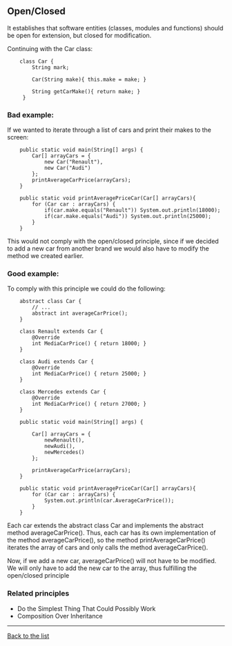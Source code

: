 ## Open/Closed

It establishes that software entities (classes, modules and functions) should be open for extension, but closed for modification.

Continuing with the Car class:

```JAVA:
    class Car {
        String mark;

        Car(String make){ this.make = make; }

        String getCarMake(){ return make; }
     }
```

### Bad example:

If we wanted to iterate through a list of cars and print their makes to the screen:

```JAVA:
    public static void main(String[] args) {
        Car[] arrayCars = {
            new Car("Renault"),
            new Car("Audi")
        };
        printAverageCarPrice(arrayCars);
    }

    public static void printAveragePriceCar(Car[] arrayCars){
        for (Car car : arrayCars) {
            if(car.make.equals("Renault")) System.out.println(18000);
            if(car.make.equals("Audi")) System.out.println(25000);
        }
    }
```

This would not comply with the open/closed principle, since if we decided to add a new car from another brand we would also have to modify the method we created earlier.

### Good example:

To comply with this principle we could do the following:

```JAVA:
    abstract class Car {
        // ...
        abstract int averageCarPrice();
    }

    class Renault extends Car {
        @Override
        int MediaCarPrice() { return 18000; }
    }

    class Audi extends Car {
        @Override
        int MediaCarPrice() { return 25000; }
    }

    class Mercedes extends Car {
        @Override
        int MediaCarPrice() { return 27000; }
    }

    public static void main(String[] args) {

        Car[] arrayCars = {
            newRenault(),
            newAudi(),
            newMercedes()
        };

        printAverageCarPrice(arrayCars);
    }

    public static void printAveragePriceCar(Car[] arrayCars){
        for (Car car : arrayCars) {
            System.out.println(car.AverageCarPrice());
        }
    }
```

Each car extends the abstract class Car and implements the abstract method averageCarPrice(). Thus, each car has its own implementation of the method averageCarPrice(), so the method printAverageCarPrice() iterates the array of cars and only calls the method averageCarPrice().

Now, if we add a new car, averageCarPrice() will not have to be modified. We will only have to add the new car to the array, thus fulfilling the open/closed principle

### Related principles

- Do the Simplest Thing That Could Possibly Work
- Composition Over Inheritance

---
[Back to the list](./README.md)